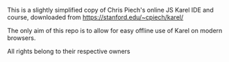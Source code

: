 This is a slightly simplified copy of Chris Piech's online JS Karel IDE and course, downloaded from https://stanford.edu/~cpiech/karel/

The only aim of this repo is to allow for easy offline use of Karel on modern browsers.

All rights belong to their respective owners
